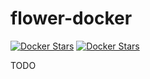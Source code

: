 # flower-docker

[![Docker Stars](https://img.shields.io/docker/automated/illagrenan/flower-docker.svg)](https://hub.docker.com/r/illagrenan/flower-docker/)
[![Docker Stars](https://img.shields.io/docker/build/illagrenan/flower-docker.svg)](https://hub.docker.com/r/illagrenan/flower-docker/)

TODO
